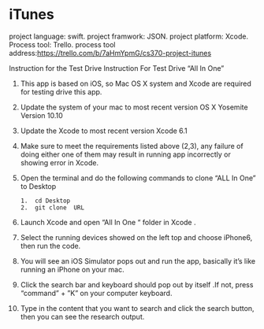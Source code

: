 # iTunes
project language: swift.
project framwork: JSON.
project platform: Xcode.
Process tool: Trello.
process tool address:https://trello.com/b/7aHmYpmG/cs370-project-itunes

Instruction for the Test Drive
Instruction For Test Drive “All In One”

1.	This app is based on iOS, so Mac OS X system and Xcode are required for testing drive this app.

2.	Update the system of your mac to most recent version  OS X Yosemite Version 10.10

3.	Update the Xcode to most recent version Xcode 6.1

4.	Make sure to meet the requirements listed above (2,3), any failure of doing either one of them may result in running app incorrectly or showing error in Xcode.

5.	Open the terminal and do the following commands to clone “ALL In One” to Desktop

        1.	cd Desktop
        2.	git clone  URL
     
6.	Launch Xcode and open “All In One “ folder in    Xcode .

7.	Select the running devices showed on the left top and choose iPhone6, then run the code.

8.	You will see an iOS Simulator pops out and run the app, basically it’s like running an iPhone on your mac.

9.	Click the search bar and keyboard should pop out by itself .If not, press “command” + ”K”  on your computer keyboard.

10.	Type in the content that you want to search and click the search button, then you can see the research output.
